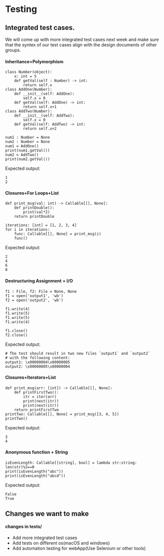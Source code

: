 Testing
===
##  Integrated test cases. 
We will come up with more integrated test cases next week and make sure that the syntex of our test cases align with the design documents of other groups.  
#### Inheritance+Polymorphism
```python=
class Number(object):
    x: int = 5
    def getVal(self : Number) -> int:
        return self.x
class AddOne(Number):
    def __init__(self: AddOne):
        self.x = 0
    def getVal(self: AddOne) -> int:
        return self.x+1
class AddTwo(Number):
    def __init__(self: AddTwo):
        self.x = 0
    def getVal(self: AddTwo) -> int:
        return self.x+2

num1 : Number = None
num2 : Number = None
num1 = AddOne()
print(num1.getVal())
num2 = AddTwo()
print(num2.getVal())
```
Expected output:
```
1
2
```
#### Closures+For Loops+List
```python=
def print_msg(val: int) -> Callable[[], None]:
    def printDouble():
        print(val*2)
    return printDouble

iterations: [int] = [1, 2, 3, 4]
for i in iterations:
    func: Callable[[], None] = print_msg(i)
    func()
```
Expected output:
```
2
4
6
8
```

#### Destructuring Assignment + I/O
```python=
f1 : File, f2: File = None, None
f1 = open('output1', 'wb')
f2 = open('output2', 'wb')

f1.write(4)
f1.write(5)
f1.write(5)
f1.write(4)

f1.close()
f2.close()
```
Expected output:
```
# The test should result in two new files `output1` and `output2`
# with the following content:
output1: \x00000004\x00000005
output2: \x00000005\x00000004
```
#### Closures+Iterators+List
```python=
def print_msg(arr: [int]) -> Callable[[], None]:
    def printFirstTwo():
        itr = iter(arr)
        print(next(itr))
        print(next(itr))
    return printFirstTwo
printTwo: Callable[[], None] = print_msg([3, 4, 5])
printTwo()
```
Expected output:
```
3
4
```
#### Anonymous function + String

```python=
isEvenLength: Callable[[string], bool] = lambda str:string: len(str)%2==0 
print(isEvenLength("abc"))
print(isEvenLength("abcd"))

```
Expected output:
```
False
True
```

## Changes we want to make
#### changes in tests/
- Add more integrated test cases
- Add tests on different os(macOS and windows)
- Add automation testing for webApp(Use Selenium or other tools)